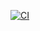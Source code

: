 [![CI](https://github.com/daniel-enqz/SeleniumTesting/actions/workflows/sample.yml/badge.svg)](https://github.com/daniel-enqz/SeleniumTesting/actions/workflows/sample.yml)
